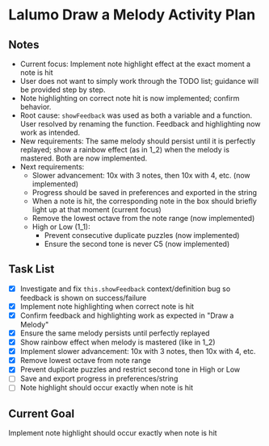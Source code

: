 # Lalumo Draw a Melody Activity Plan

## Notes
- Current focus: Implement note highlight effect at the exact moment a note is hit
- User does not want to simply work through the TODO list; guidance will be provided step by step.
- Note highlighting on correct note hit is now implemented; confirm behavior.
- Root cause: `showFeedback` was used as both a variable and a function. User resolved by renaming the function. Feedback and highlighting now work as intended.
- New requirements: The same melody should persist until it is perfectly replayed; show a rainbow effect (as in 1_2) when the melody is mastered. Both are now implemented.
- Next requirements:
  - Slower advancement: 10x with 3 notes, then 10x with 4, etc. (now implemented)
  - Progress should be saved in preferences and exported in the string
  - When a note is hit, the corresponding note in the box should briefly light up at that moment (current focus)
  - Remove the lowest octave from the note range (now implemented)
  - High or Low (1_1):
    - Prevent consecutive duplicate puzzles (now implemented)
    - Ensure the second tone is never C5 (now implemented)

## Task List
- [x] Investigate and fix `this.showFeedback` context/definition bug so feedback is shown on success/failure
- [x] Implement note highlighting when correct note is hit
- [x] Confirm feedback and highlighting work as expected in "Draw a Melody"
- [x] Ensure the same melody persists until perfectly replayed
- [x] Show rainbow effect when melody is mastered (like in 1_2)
- [x] Implement slower advancement: 10x with 3 notes, then 10x with 4, etc.
- [x] Remove lowest octave from note range
- [x] Prevent duplicate puzzles and restrict second tone in High or Low
- [ ] Save and export progress in preferences/string
- [ ] Note highlight should occur exactly when note is hit

## Current Goal
Implement note highlight should occur exactly when note is hit